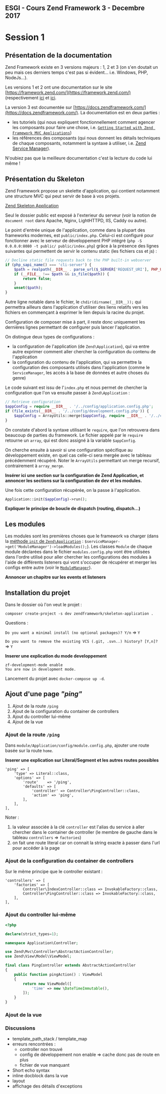 ESGI - Cours Zend Framework 3 - Decembre 2017
---------------------------------------------

# Session 1

## Présentation de la documentation

Zend Framework existe en 3 versions majeurs : 1, 2 et 3 (on s'en doutait un peu mais ces derniers temps c'est pas si évident... i.e. Windows, PHP, NodeJs...).

Les versions 1 et 2 ont une documentation sur le site [https://framework.zend.com/](https://framework.zend.com/) (respectivement [ici](https://framework.zend.com/manual/1.12/en/manual.html) et [ici](https://framework.zend.com/manual/2.4/en/index.html).

La version 3 est documentée sur [https://docs.zendframework.com/](https://docs.zendframework.com/). La documentation est en deux parties :

* les tutoriels (qui nous expliquent fonctionnellement comment agencer les composants pour faire une chose, i.e. [`Getting Started with Zend Framework MVC Applications`](https://docs.zendframework.com/tutorials/getting-started/overview/))
* les références des composants (qui nous donnent les détails techniques de chaque composants, notamment la syntaxe à utiliser, i.e. [Zend Service Manager](https://docs.zendframework.com/zend-servicemanager/)).

N'oubiez pas que la meilleure documentation c'est la lecture du code lui même !

## Présentation du Skeleton

Zend Framework propose un skelette d'application, qui contient notamment une structure MVC qui peut servir de base à vos projets.

[Zend Skeleton Application](https://github.com/zendframework/ZendSkeletonApplication)

Seul le dossier public est exposé à l'exterieur du serveur (voir la notion de `document root` dans Apache, Nginx, LightHTTPD, IIS, Caddy ou autre).

Le point d'entrée unique de l'application, comme dans la plupart des frameworks modernes, est `public/index.php`. Celui-ci est configuré pour fonctionner avec le serveur de développement PHP intégré (`php -S 0.0.0.0:8080 -t public/ public/index.php`) grâce à la présence des lignes suivantes qui permettent de servir le contenu static (les fichiers css et js) :

```php
// Decline static file requests back to the PHP built-in webserver
if (php_sapi_name() === 'cli-server') {
    $path = realpath(__DIR__ . parse_url($_SERVER['REQUEST_URI'], PHP_URL_PATH));
    if (__FILE__ !== $path && is_file($path)) {
        return false;
    }
    unset($path);
}
```

Autre ligne notable dans le fichier, le `chdir(dirname(__DIR__));` qui permettra ailleurs dans l'application d'utiliser des liens relatifs vers les fichiers en commençant à exprimer le lien depuis la racine du projet.

Configuration de composer mise à part, il reste donc uniquement les dernières lignes permettant de configurer puis lancer l'application.

On distingue deux types de configurations : 

* la configuration de l'application (de `Zend\Application`), qui va entre autre exprimer comment aller chercher la configuration du contenu de l'application
* la configuration du contenu de l'application, qui va permettre la configuration des composants utilisés dans l'application (comme le `ServiceManager`, les accès à la base de données et autre choses du genre)

Le code suivant est issu de l'`index.php` et nous permet de chercher la configuration que l'on va ensuite passer à `Zend\Application` :

```php
// Retrieve configuration
$appConfig = require __DIR__ . '/../config/application.config.php';
if (file_exists(__DIR__ . '/../config/development.config.php')) {
    $appConfig = ArrayUtils::merge($appConfig, require __DIR__ . '/../config/development.config.php');
}
```

On constate d'abord la syntaxe utilisant le `require`, que l'on retrouvera dans beaucoup de parties du framework. Le fichier appelé par le `require` retourne un `array`, qui est donc assigné à la variable `$appConfig`.

On cherche ensuite à savoir si une configuration spécifique au développement existe, en quel cas celle-ci sera mergée avec le tableau précédemment récupéré. Noter le `ArrayUtils` permettant un merge recursif, contrairement à `array_merge`.

**Insérer ici une section sur la configuration de Zend Application, et annoncer les sections sur la configuration de dev et les modules.**

Une fois cette configuration récupérée, on la passe à l'application.

```php
Application::init($appConfig)->run();
```

**Expliquer le principe de boucle de dispatch (routing, dispatch...)**

## Les modules

Les modules sont les premières choses que le framework va charger (dans la [méthode `init` de `Zend\Application`](https://github.com/zendframework/zend-mvc/blob/master/src/Application.php) : `$serviceManager->get('ModuleManager')->loadModules();`). Les classes `Module` de chaque module déclarées dans le fichier `modules.config.php` vont être utilisées dans l'ordre utilisé pour aller chercher les configurations des modules à l'aide de différents listeners qui vont s'occuper de récupérer et merger les configs entre autre (voir le [`ModuleManager`](https://github.com/zendframework/zend-modulemanager/tree/master/src/Listener)).

**Annoncer un chapitre sur les events et listeners**

## Installation du projet
Dans le dossier où l'on veut le projet :

```
composer create-project -s dev zendframework/skeleton-application .
```

Questions :

`Do you want a minimal install (no optional packages)? Y/n` => `Y`

`Do you want to remove the existing VCS (.git, .svn..) history? [Y,n]?` => `Y`

**Inserer une explication du mode developpement**

```
zf-development-mode enable
You are now in development mode.
```

Lancement du projet avec `docker-compose up -d`.

## Ajout d'une page *"ping"*

1. Ajout de la route `/ping`
2. Ajout de la configuration du container de controllers
3. Ajout du controller lui-même
4. Ajout de la vue

### Ajout de la route `/ping`

Dans `module/Application/config/module.config.php`, ajouter une route basée sur la route `home`.

**Inserer une explication sur Literal/Segment et les autres routes possibles**

```
'ping' => [
    'type' => Literal::class,
    'options' => [
        'route'    => '/ping',
        'defaults' => [
            'controller' => Controller\PingController::class,
            'action' => 'ping',
        ],
    ],
],
```

Noter :

1. la valeur associée à la clé `controller` est l'alias du service à aller chercher dans le container de controller (le membre de gauche dans le tableau `controllers` => `factories`)
2. on fait une route literal car on connait la string exacte à passer dans l'url pour accéder à la page

### Ajout de la configuration du container de controllers

Sur le même principe que le controller existant :

```
'controllers' => [
    'factories' => [
        Controller\IndexController::class => InvokableFactory::class,
        Controller\PingController::class => InvokableFactory::class,
    ],
],
```

### Ajout du controller lui-même

```php
<?php

declare(strict_types=1);

namespace Application\Controller;

use Zend\Mvc\Controller\AbstractActionController;
use Zend\View\Model\ViewModel;

final class PingController extends AbstractActionController
{
    public function pingAction() : ViewModel
    {
        return new ViewModel([
            'time' => new \DateTimeImmutable(),
        ]);
    }
}
```

### Ajout de la vue

### Discussions

* template_path_stack / template_map
* erreurs rencontrées :
  * controller non trouvé
  * config de développement non enable => cache donc pas de route en plus
  * fichier de vue manquant
* Short echo syntax
* inline docblock dans la vue
* layout
* affichage des détails d'exceptions